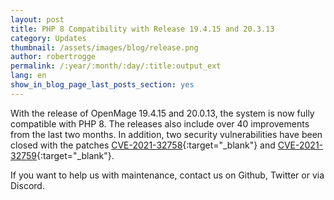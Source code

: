 ```yaml
---
layout: post
title: PHP 8 Compatibility with Release 19.4.15 and 20.3.13
category: Updates
thumbnail: /assets/images/blog/release.png
author: robertrogge
permalink: /:year/:month/:day/:title:output_ext
lang: en
show_in_blog_page_last_posts_section: yes
---
```

With the release of OpenMage 19.4.15 and 20.0.13, the system is now fully compatible with PHP 8. 
The releases also include over 40 improvements from the last two months. In addition, two security vulnerabilities have been closed
 with the patches [CVE-2021-32758](https://github.com/OpenMage/magento-lts/security/advisories/GHSA-26rr-v2j2-25fh){:target="_blank"} and [CVE-2021-32759](https://github.com/OpenMage/magento-lts/security/advisories/GHSA-xm9f-vxmx-4m58){:target="_blank"}.

If you want to help us with maintenance, contact us on Github, Twitter or via Discord.
